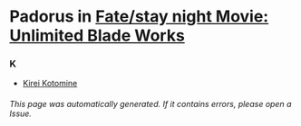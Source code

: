 # Padorus in [Fate/stay night Movie: Unlimited Blade Works](https://myanimelist.net/anime/6922/Fate_stay_night_Movie__Unlimited_Blade_Works)

### K
* [Kirei Kotomine](https://github.com/shadow578/Project-Padoru/blob/master/table-of-contents/characters/KireiKotomine.md)

###### This page was automatically generated. If it contains errors, please open a Issue.

